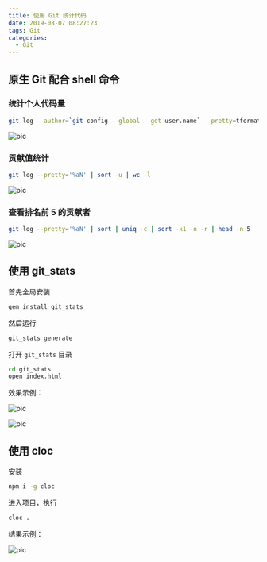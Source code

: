 ```yaml
---
title: 使用 Git 统计代码
date: 2019-08-07 08:27:23
tags: Git
categories:
  - Git
---
```


## 原生 Git 配合 shell 命令

### 统计个人代码量

```bash
git log --author=`git config --global --get user.name` --pretty=tformat: --numstat | awk '{ add += $1; subs += $2; loc += $1 - $2 } END { printf "added lines: %s, removed lines: %s, total lines: %s\n", add, subs, loc }' -
```

![pic](https://gitee.com/alley9469/pic/raw/master/content/IYHAdd.png)

### 贡献值统计

```bash
git log --pretty='%aN' | sort -u | wc -l
```

![pic](https://gitee.com/alley9469/pic/raw/master/content/jEQuCK.png)

### 查看排名前 5 的贡献者

```bash
git log --pretty='%aN' | sort | uniq -c | sort -k1 -n -r | head -n 5
```

![pic](https://gitee.com/alley9469/pic/raw/master/content/dNHBcr.png)

## 使用 git_stats

首先全局安装

```bash
gem install git_stats
```

然后运行

```bash
git_stats generate
```

打开 `git_stats` 目录

```bash
cd git_stats
open index.html
```

效果示例：

![pic](https://gitee.com/alley9469/pic/raw/master/content/ukOJNC.png)

![pic](https://gitee.com/alley9469/pic/raw/master/content/nlW6Kq.png)

## 使用 cloc

安装

```bash
npm i -g cloc
```

进入项目，执行

```bash
cloc .
```

结果示例：

![pic](https://gitee.com/alley9469/pic/raw/master/content/uJ5SbX.png)
